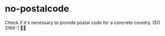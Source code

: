 # no-postalcode
Check if it's necessary to provide postal code for a concrete country. ISO 3166-1 👌🏻
